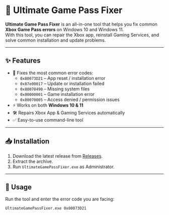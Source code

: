# 📌 Ultimate Game Pass Fixer

**Ultimate Game Pass Fixer** is an all-in-one tool that helps you fix common **Xbox Game Pass errors** on Windows 10 and Windows 11.  
With this tool, you can repair the Xbox app, reinstall Gaming Services, and solve common installation and update problems.  

---

## ✨ Features
- 🔧 Fixes the most common error codes:
  - `0x80073D21` – App reset / installation error  
  - `0x87e00017` – Update or installation failed  
  - `0x80070490` – Missing system files  
  - `0x00000001` – Game installation error  
  - `0x80070005` – Access denied / permission issues  
- ⚡ Works on both **Windows 10 & 11**  
- 🛠 Repairs Xbox App & Gaming Services automatically  
- ✅ Easy-to-use command-line tool  

---

## 📥 Installation
1. Download the latest release from [Releases](https://github.com/YourUsername/UltimateGamePassFixer/releases).  
2. Extract the archive.  
3. Run `UltimateGamePassFixer.exe` as Administrator.  

---

## 🚀 Usage
Run the tool and enter the error code you are facing:  

```bash
UltimateGamePassFixer.exe 0x80073D21

